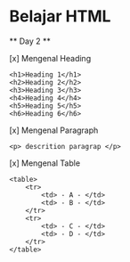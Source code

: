 # Belajar HTML

** Day 2 **

[x] Mengenal Heading

```
<h1>Heading 1</h1>
<h2>Heading 2</h2>
<h3>Heading 3</h3>
<h4>Heading 4</h4>
<h5>Heading 5</h5>
<h6>Heading 6</h6>
```

[x] Mengenal Paragraph

```
<p> descrition paragrap </p>
```

[x] Mengenal Table

```
<table>
    <tr>
        <td> - A - </td>
        <td> - B - </td>
    </tr>
    <tr>
        <td> - C - </td>
        <td> - D - </td>
    </tr>
</table>
```
